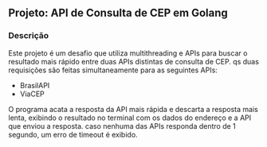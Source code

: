 ## Projeto: API de Consulta de CEP em Golang

### Descrição
Este projeto é um desafio que utiliza multithreading e APIs para buscar o resultado mais rápido entre duas APIs distintas de consulta de CEP.
qs duas requisições são feitas simultaneamente para as seguintes APIs:

- BrasilAPI
- ViaCEP

O programa acata a resposta da API mais rápida e descarta a resposta mais lenta, exibindo o resultado no terminal com os dados do endereço e a API que enviou a resposta.
caso nenhuma das APIs responda dentro de 1 segundo, um erro de timeout é exibido.
